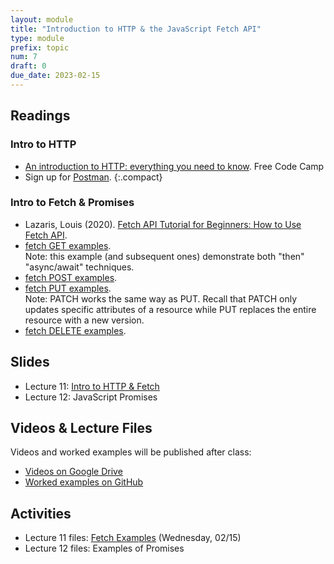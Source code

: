 ```yaml
---
layout: module
title: "Introduction to HTTP & the JavaScript Fetch API"
type: module
prefix: topic
num: 7
draft: 0
due_date: 2023-02-15
---
```


## Readings

### Intro to HTTP
* <a href="https://www.freecodecamp.org/news/http-and-everything-you-need-to-know-about-it/" target="_blank">An introduction to HTTP: everything you need to know</a>. Free Code Camp
* Sign up for <a href="https://identity.getpostman.com/signup" target="_blank">Postman</a>.
{:.compact}

### Intro to Fetch & Promises
* Lazaris, Louis (2020). <a href="" target="_blank">Fetch API Tutorial for Beginners: How to Use Fetch API</a>.
* <a href="https://dev.to/silvenleaf/fetch-api-easiest-explanation-part-1-4-get-silvenleaf-21e2" target="_blank">fetch GET examples</a>.<br>Note: this example (and subsequent ones) demonstrate both "then" "async/await" techniques.
* <a href="https://dev.to/silvenleaf/fetch-api-easiest-explanation-part-2-4-post-by-silvenleaf-1kmh" target="_blank">fetch POST examples</a>.
* <a href="https://dev.to/silvenleaf/fetch-api-easiest-explanation-part-3-4-put-by-silvenleaf-3oe8" target="_blank">fetch PUT examples</a>.<br>Note: PATCH works the same way as PUT. Recall that PATCH only updates specific attributes of a resource while PUT replaces the entire resource with a new version.
* <a href="https://dev.to/silvenleaf/fetch-api-easiest-explanation-part-4-4-delete-by-silvenleaf-4376">fetch DELETE examples</a>.


## Slides
* Lecture 11: <a href="https://docs.google.com/presentation/d/1CJkMkHYmM0INk4N-Qx5xr0lsw52xLJFcGmia1SvFhAU/edit?usp=sharing" target="_blank">Intro to HTTP & Fetch</a>
* Lecture 12: JavaScript Promises

## Videos & Lecture Files
Videos and worked examples will be published after class:
* <a href="https://drive.google.com/drive/folders/1b0RGogU8P2rKJAtcRpxMspHB919GUAXT?usp=sharing" target="_blank">Videos on Google Drive</a>
* <a href="https://github.com/vanwars/csci344" target="_blank">Worked examples on GitHub</a>

## Activities
* Lecture 11 files: [Fetch Examples](/spring2023/course-files/lectures/lecture11.zip) (Wednesday, 02/15)
* Lecture 12 files: Examples of Promises